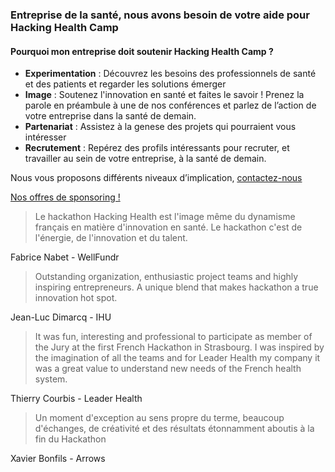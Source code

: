 ### Entreprise de la santé, nous avons besoin de votre aide pour Hacking Health Camp

#### Pourquoi mon entreprise doit soutenir Hacking Health Camp ?

* **Experimentation** : Découvrez les besoins des professionnels de santé et des patients et regarder les solutions émerger
* **Image** : Soutenez l'innovation en santé et faites le savoir !
    Prenez la parole en préambule à une de nos conférences et parlez de l’action de votre entreprise dans la santé de demain.
* **Partenariat** : Assistez à la genese des projets qui pourraient vous intéresser
* **Recrutement** : Repérez des profils intéressants pour recruter, et travailler au sein de votre entreprise, à la santé de demain.

Nous vous proposons différents niveaux d’implication, [contactez-nous](mailto:sebastien.letelie@gmail.com)

<a href="https://docs.google.com/document/d/1ybPvnpVwCd5mQPr5NACAqjIlWs1ET-Rj6W7hw2iQr3U/edit?usp=sharing" class="btn btn-primary btn-block" target="_blank">
          Nos offres de sponsoring !
        </a>

> Le hackathon Hacking Health est l'image même du dynamisme français en matière d'innovation en santé. Le hackathon c'est de l'énergie, de l'innovation et du talent.

Fabrice Nabet - WellFundr

> Outstanding organization, enthusiastic project teams and highly inspiring entrepreneurs. A unique blend that makes hackathon a true innovation hot spot.

Jean-Luc Dimarcq - IHU

> It was fun, interesting and professional to participate as member of the Jury at the first French Hackathon in Strasbourg. I was inspired by the imagination of all the teams and for Leader Health my company it was a great value to understand new needs of the French health system.

Thierry Courbis - Leader Health

> Un moment d'exception au sens propre du terme, beaucoup d'échanges, de créativité et des résultats étonnamment aboutis à la fin du Hackathon

Xavier Bonfils - Arrows
